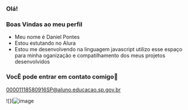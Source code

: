 ### Olá!
### Boas Vindas ao meu perfil
- Meu nome é Daniel Pontes
- Estou estutando no Alura
- Estou me desenvolvendo na linguagem javascript
utilizo esse espaço para minha oganização e compatilhamento dos meus projetos desenvolvidos
### VocÊ pode entrar em contato comigo📧

00001118580916SP@aluno.educacao.sp.gov.br

![](![image](https://github.com/user-attachments/assets/cefb13e3-4c33-4b4a-9208-67ec0b044be4)
